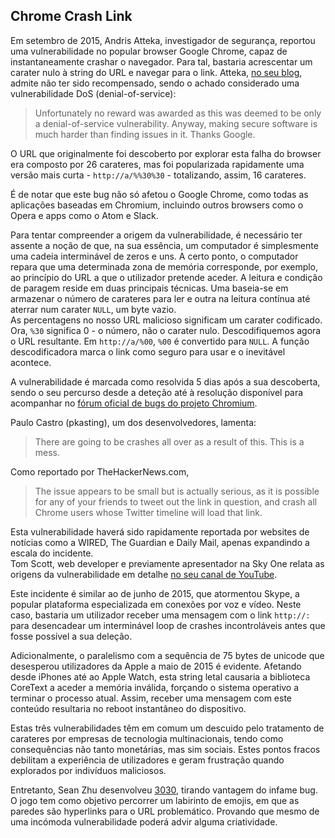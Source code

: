 ## Chrome Crash Link
Em setembro de 2015, Andris Atteka, investigador de segurança, reportou uma vulnerabilidade no popular browser Google Chrome, capaz de instantaneamente crashar o navegador. Para tal, bastaria acrescentar um carater nulo à string do URL e navegar para o link. Atteka, [no seu blog](https://andrisatteka.blogspot.pt/2015/09/a-simple-string-to-crash-google-chrome.html), admite não ter sido recompensado, sendo o achado considerado uma vulnerabilidade DoS (denial-of-service):  

> Unfortunately no reward was awarded as this was deemed to be only a denial-of-service vulnerability. Anyway, making secure software is much harder than finding issues in it. Thanks Google.

O URL que originalmente foi descoberto por explorar esta falha do browser era composto por 26 carateres, mas foi popularizada rapidamente uma versão mais curta - `http://a/%%30%30` - totalizando, assim, 16 carateres.

É de notar que este bug não só afetou o Google Chrome, como todas as aplicações baseadas em Chromium, incluindo outros browsers como o Opera e apps como o Atom e Slack.

Para tentar compreender a origem da vulnerabilidade, é necessário ter assente a noção de que, na sua essência, um computador é simplesmente uma cadeia interminável de zeros e uns. A certo ponto, o computador repara que uma determinada zona de memória corresponde, por exemplo, ao princípio do URL a que o utilizador pretende aceder. A leitura e condição de paragem reside em duas principais técnicas. Uma baseia-se em armazenar o número de carateres para ler e outra na leitura contínua até aterrar num carater `NULL`, um byte vazio.  
As percentagens no nosso URL malicioso significam um carater codificado. Ora, `%30` significa 0 - o número, não o carater nulo. Descodifiquemos agora o URL resultante. Em `http://a/%00`, `%00` é convertido para `NULL`. A função descodificadora marca o link como seguro para usar e o inevitável acontece.  

A vulnerabilidade é marcada como resolvida 5 dias após a sua descoberta, sendo o seu percurso desde a deteção até à resolução disponível para acompanhar no [fórum oficial de bugs do projeto Chromium](https://bugs.chromium.org/p/chromium/issues/detail?id=533361#c14).

Paulo Castro (pkasting), um dos desenvolvedores, lamenta:
> There are going to be crashes all over as a result of this. This is a mess.  

Como reportado por TheHackerNews.com,
> The issue appears to be small but is actually serious, as it is possible for any of your friends to tweet out the link in question, and crash all Chrome users whose Twitter timeline will load that link.

Esta vulnerabilidade haverá sido rapidamente reportada por websites de notícias como a WIRED, The Guardian e Daily Mail, apenas expandindo a escala do incidente.  
Tom Scott, web developer e previamente apresentador na Sky One relata as origens da vulnerabilidade em detalhe [no seu canal de YouTube](https://www.youtube.com/watch?v=0fw5Cyh21TE).  

Este incidente é similar ao de junho de 2015, que atormentou Skype, a popular plataforma especializada em conexões por voz e vídeo. Neste caso, bastaria um utilizador receber uma mensagem com o link `http://:` para desencadear um interminável loop de crashes incontroláveis antes que fosse possível a sua deleção. 

Adicionalmente, o paralelismo com a sequência de 75 bytes de unicode que desesperou utilizadores da Apple a maio de 2015 é evidente. Afetando desde iPhones até ao Apple Watch, esta string letal causaria a biblioteca CoreText a aceder a memória inválida, forçando o sistema operativo a terminar o processo atual. Assim, receber uma mensagem com este conteúdo resultaria no reboot instantâneo do dispositivo.  

Estas três vulnerabilidades têm em comum um descuido pelo tratamento de carateres por empresas de tecnologia multinacionais, tendo como consequências não tanto monetárias, mas sim sociais. Estes pontos fracos debilitam a experiência de utilizadores e geram frustração quando explorados por indivíduos maliciosos.

Entretanto, Sean Zhu desenvolveu [3030](https://github.com/szhu/3030), tirando vantagem do infame bug. O jogo tem como objetivo percorrer um labirinto de emojis, em que as paredes são hyperlinks para o URL problemático. Provando que mesmo de uma incómoda vulnerabilidade poderá advir alguma criatividade. 
